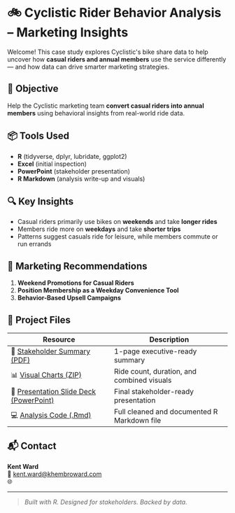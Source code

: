 # 🚲 Cyclistic Rider Behavior Analysis – Marketing Insights

Welcome! This case study explores Cyclistic's bike share data to help uncover how **casual riders and annual members** use the service differently — and how data can drive smarter marketing strategies.

## 🧠 Objective
Help the Cyclistic marketing team **convert casual riders into annual members** using behavioral insights from real-world ride data.

## 📦 Tools Used
- **R** (tidyverse, dplyr, lubridate, ggplot2)
- **Excel** (initial inspection)
- **PowerPoint** (stakeholder presentation)
- **R Markdown** (analysis write-up and visuals)

## 🔍 Key Insights
- Casual riders primarily use bikes on **weekends** and take **longer rides**
- Members ride more on **weekdays** and take **shorter trips**
- Patterns suggest casuals ride for leisure, while members commute or run errands

## 🎯 Marketing Recommendations
1. **Weekend Promotions for Casual Riders**
2. **Position Membership as a Weekday Convenience Tool**
3. **Behavior-Based Upsell Campaigns**

## 📁 Project Files

| Resource                        | Description                                      |
|--------------------------------|--------------------------------------------------|
| 📄 [Stakeholder Summary (PDF)](link)      | 1-page executive-ready summary               |
| 📊 [Visual Charts (ZIP)](link)             | Ride count, duration, and combined visuals   |
| 🎥 [Presentation Slide Deck (PowerPoint)](link) | Final stakeholder-ready presentation |
| 💻 [Analysis Code (.Rmd)](link)           | Full cleaned and documented R Markdown file  |


## 📬 Contact
**Kent Ward**  
📧 kent.ward@khembroward.com  
🌐 

---
> *Built with R. Designed for stakeholders. Backed by data.*
